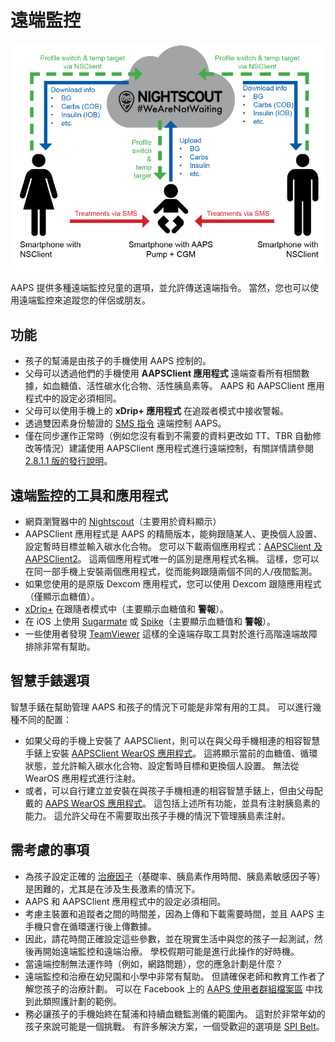 # 遠端監控

![監控兒童](../images/KidsMonitoring.png)

AAPS 提供多種遠端監控兒童的選項，並允許傳送遠端指令。 當然，您也可以使用遠端監控來追蹤您的伴侶或朋友。

## 功能

- 孩子的幫浦是由孩子的手機使用 AAPS 控制的。
- 父母可以透過他們的手機使用 **AAPSClient 應用程式** 遠端查看所有相關數據，如血糖值、活性碳水化合物、活性胰島素等。 AAPS 和 AAPSClient 應用程式中的設定必須相同。
- 父母可以使用手機上的 **xDrip+ 應用程式** 在追蹤者模式中接收警報。
- 透過雙因素身份驗證的 [SMS 指令](../Children/SMS-Commands.md) 遠端控制 AAPS。
- 僅在同步運作正常時（例如您沒有看到不需要的資料更改如 TT、TBR 自動修改等情況）建議使用 AAPSClient 應用程式進行遠端控制，有關詳情請參閱 [2.8.1.1 版的發行說明](Releasenotes-important-hints-2-8-1-1)。

## 遠端監控的工具和應用程式

- 網頁瀏覽器中的 [Nightscout](https://nightscout.github.io/)（主要用於資料顯示）
- AAPSClient 應用程式是 AAPS 的精簡版本，能夠跟隨某人、更換個人設置、設定暫時目標並輸入碳水化合物。 您可以下載兩個應用程式：[AAPSClient 及 AAPSClient2](https://github.com/nightscout/AndroidAPS/releases/)。 這兩個應用程式唯一的區別是應用程式名稱。 這樣，您可以在同一部手機上安裝兩個應用程式，從而能夠跟隨兩個不同的人/夜間監測。
- 如果您使用的是原版 Dexcom 應用程式，您可以使用 Dexcom 跟隨應用程式（僅顯示血糖值）。
- [xDrip+](../Configuration/xdrip.md) 在跟隨者模式中（主要顯示血糖值和 **警報**）。
- 在 iOS 上使用 [Sugarmate](https://sugarmate.io/) 或 [Spike](https://spike-app.com/)（主要顯示血糖值和 **警報**）。
- 一些使用者發現 [TeamViewer](https://www.teamviewer.com/) 這樣的全遠端存取工具對於進行高階遠端故障排除非常有幫助。

## 智慧手錶選項

智慧手錶在幫助管理 AAPS 和孩子的情況下可能是非常有用的工具。 可以進行幾種不同的配置：

- 如果父母的手機上安裝了 AAPSClient，則可以在與父母手機相連的相容智慧手錶上安裝 [AAPSClient WearOS 應用程式](https://github.com/nightscout/AndroidAPS/releases/)。 這將顯示當前的血糖值、循環狀態，並允許輸入碳水化合物、設定暫時目標和更換個人設置。 無法從 WearOS 應用程式進行注射。
- 或者，可以自行建立並安裝在與孩子手機相連的相容智慧手錶上，但由父母配戴的 [AAPS WearOS 應用程式](https://androidaps.readthedocs.io/en/latest/Configuration/Watchfaces.html)。 這包括上述所有功能，並具有注射胰島素的能力。 這允許父母在不需要取出孩子手機的情況下管理胰島素注射。

## 需考慮的事項

- 為孩子設定正確的 [治療因子](FAQ-how-to-begin)（基礎率、胰島素作用時間、胰島素敏感因子等）是困難的，尤其是在涉及生長激素的情況下。
- AAPS 和 AAPSClient 應用程式中的設定必須相同。
- 考慮主裝置和追蹤者之間的時間差，因為上傳和下載需要時間，並且 AAPS 主手機只會在循環運行後上傳數據。
- 因此，請花時間正確設定這些參數，並在現實生活中與您的孩子一起測試，然後再開始遠端監控和遠端治療。 學校假期可能是進行此操作的好時機。
- 當遠端控制無法運作時（例如，網路問題），您的應急計劃是什麼？
- 遠端監控和治療在幼兒園和小學中非常有幫助。 但請確保老師和教育工作者了解您孩子的治療計劃。 可以在 Facebook 上的 [AAPS 使用者群組檔案區](https://www.facebook.com/groups/AndroidAPSUsers/files/) 中找到此類照護計劃的範例。
- 務必讓孩子的手機始終在幫浦和持續血糖監測儀的範圍內。 這對於非常年幼的孩子來說可能是一個挑戰。 有許多解決方案，一個受歡迎的選項是 [SPI Belt](https://spibelt.com/collections/kids-belts)。
